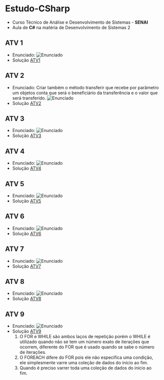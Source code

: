 # Estudo-CSharp
* Curso Técnico de Análise e Desenvolvimento de Sistemas - **SENAI**
* Aula de **C#** na matéria de Desenvolvimento de Sistemas 2

## ATV 1
* Enunciado: 
    ![Enunciado](https://i.imgur.com/ID1CkXI.png)
* Solução [ATV1](https://github.com/zMaarrco/Estudo-CSharp/tree/main/ATV1)

## ATV 2
* Enunciado: Criar também o método transferir que recebe por parâmetro um objetos conta que será o beneficiário da transferência e o valor que será transferido.
    ![Enunciado](https://i.imgur.com/BZEA54e.png)
* Solução [ATV2](https://github.com/zMaarrco/Estudo-CSharp/tree/main/ATV2)

## ATV 3
* Enunciado: 
    ![Enunciado](https://i.imgur.com/NnCHPBq.png)
* Solução [ATV3](https://github.com/zMaarrco/Estudo-CSharp/tree/main/ATV3)

## ATV 4
* Enunciado:
    ![Enunciado](https://i.imgur.com/IWlX3i2.png)
* Solução [ATV4](https://github.com/zMaarrco/Estudo-CSharp/tree/main/ATV4)

## ATV 5
* Enunciado:
    ![Enunciado](https://i.imgur.com/JP5jTYe.png)
* Solução [ATV5](https://github.com/zMaarrco/Estudo-CSharp/tree/main/ATV5)

## ATV 6
* Enunciado:
    ![Enunciado](https://i.imgur.com/Zv5HBHb.png)
* Solução [ATV6](https://github.com/zMaarrco/Estudo-CSharp/tree/main/ATV6)

## ATV 7
* Enunciado:
    ![Enunciado](https://i.imgur.com/zrDFWSb.png)
* Solução [ATV7](https://github.com/zMaarrco/Estudo-CSharp/tree/main/ATV7)

## ATV 8
* Enunciado:
    ![Enunciado](https://i.imgur.com/ZmUqSgf.png)
* Solução [ATV8](https://github.com/zMaarrco/Estudo-CSharp/tree/main/ATV8)

## ATV 9
* Enunciado:
    ![Enunciado](https://i.imgur.com/5RjjZTx.png)
* Solução [ATV9](https://github.com/zMaarrco/Estudo-CSharp/tree/main/ATV9)
    1. O FOR e WHILE são ambos laços de repetição porém o WHILE é utilizado quando não se tem um número exato de iterações que ocorrem, diferente do FOR que é usado quando se sabe o número de iterações.
    2. O FOREACH difere do FOR pois ele não especifica uma condição, ele simplesmente varre uma coleção de dados do inicio ao fim.
    3. Quando é preciso varrer toda uma coleção de dados do inicio ao fim.